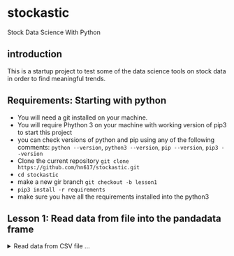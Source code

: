 # stockastic
Stock Data Science With Python
## introduction
This is a startup project to test some of the data science tools on stock data in order to find meaningful trends.
## Requirements: Starting with python
- You will need a git installed on your machine.
- You will require Phython 3 on your machine with working version of pip3 to start this project
- you can check versions of python and pip using any of the following comments: `python --version`, `python3 --version`, `pip --version`, `pip3 --version`
- Clone the current repository `git clone https://github.com/hn617/stockastic.git`
- `cd stockastic`
- make a new gir branch `git checkout -b lesson1`
- `pip3 install -r requirements`
- make sure you have all the requirements installed into the python3

## Lesson 1: Read data from file into the pandadata frame

<details>
<summary> Read data from CSV file ...   </summary>   
  
  1. Use python to list all the CSV files (stock tickers) from `./data/TSX/20190222`
```
import os
mypath = ""
onlyfiles = [f for f in os.listdir(mypath) if ".csv" in f]
```
  Then create a dictionary with ticker name as key and full file path to the csv file as value. You can do something like.
  ```
  ticker_dic = {}
  for filename in onlyfiles:
    ticker_dic[filename[:-4]] = os.path.join(mypath, filename)
```
  2. Write function to read a CSV file for a given ticker as a panda dataframe. [HELP](https://pandas.pydata.org/pandas-docs/stable/reference/api/pandas.read_csv.html)
    ```
  import pandas as pd
  pd.read_csv("full_path_to_csv_file")
```
  3. Write a function to return the `mean` of the stock `Volumes` for a input ticker.
  
  ```
  function(ticker):
    mean_volume = ... //finds mean volume
    return mean_volume
  ```
  4. Modify the function to return the `mean` of the last 60 stock volumes.
  5. Save stock ticker and mean volume as a tupple and push it into a array.
  
  ```
  array = []
  array.push((ticker, mean_volume))
  ```
  5. sort the array by volume 
  6. Write a function to write top 100 stockes with their mean volumes into a csv file 
 </details>

## Lesson 2: Visualize Data in matplotlib
<details> 
  <summary>Visualize Data in matplotlib  </summary> 
  ###
</details>

## Lesson 3: Export selected Data in CSV
<details>
  <summary>Export selected Data in CSV...  </summary> 
</details>

## Lesson 3: Export selected Data in CSV
<details>
  <summary> Sort Stock Symbols by Volume </summary> 
</details>

  ## Lesson 5: Fit data with linear models
<details>
<summary> Fit data with linear models  </summary> 
</details>

## Lesson 6: Download data from API
<details>
<summary> Download data from API  </summary> 
</details>

